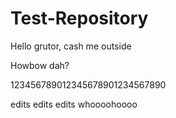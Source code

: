 # Test-Repository
Hello grutor, cash me outside

Howbow dah?

123456789012345678901234567890

edits edits edits whoooohoooo
